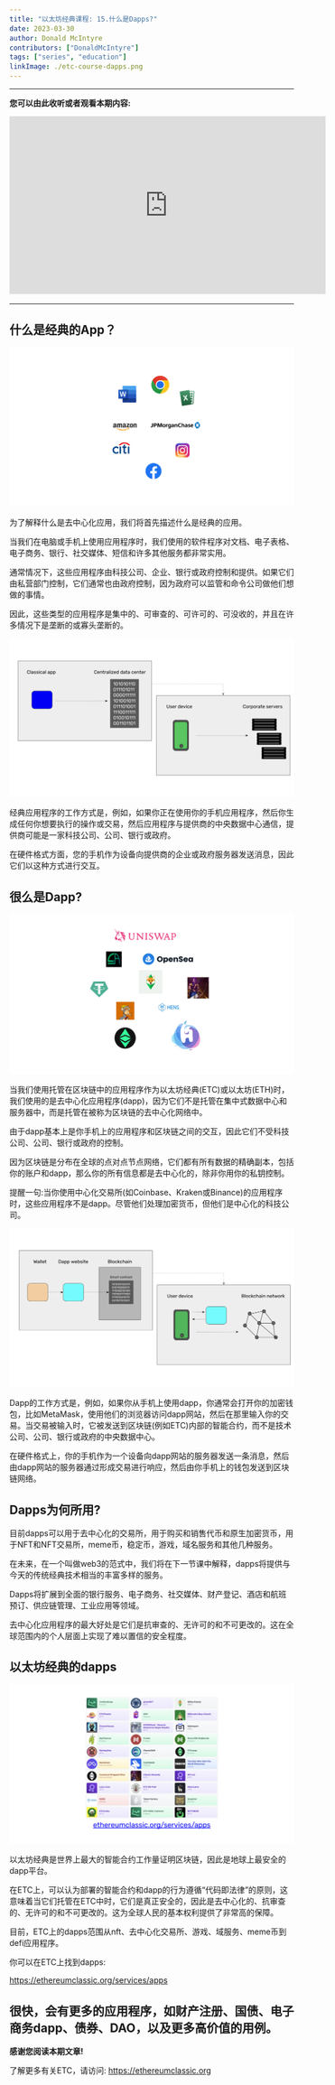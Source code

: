 ```yaml
---
title: "以太坊经典课程: 15.什么是Dapps?"
date: 2023-03-30
author: Donald McIntyre
contributors: ["DonaldMcIntyre"]
tags: ["series", "education"]
linkImage: ./etc-course-dapps.png
---
```


---
**您可以由此收听或者观看本期内容:**

<iframe width="560" height="315" src="https://www.youtube.com/embed/1ZDBhpGhjVA" title="YouTube video player" frameborder="0" allow="accelerometer; autoplay; clipboard-write; encrypted-media; gyroscope; picture-in-picture; web-share" allowfullscreen></iframe>

---

## 什么是经典的App？

![经典的应用](./1.png)

为了解释什么是去中心化应用，我们将首先描述什么是经典的应用。

当我们在电脑或手机上使用应用程序时，我们使用的软件程序对文档、电子表格、电子商务、银行、社交媒体、短信和许多其他服务都非常实用。

通常情况下，这些应用程序由科技公司、企业、银行或政府控制和提供。如果它们由私营部门控制，它们通常也由政府控制，因为政府可以监管和命令公司做他们想做的事情。

因此，这些类型的应用程序是集中的、可审查的、可许可的、可没收的，并且在许多情况下是垄断的或寡头垄断的。

![App是如何工作的](./2.png)

经典应用程序的工作方式是，例如，如果你正在使用你的手机应用程序，然后你生成任何你想要执行的操作或交易，然后应用程序与提供商的中央数据中心通信，提供商可能是一家科技公司、公司、银行或政府。

在硬件格式方面，您的手机作为设备向提供商的企业或政府服务器发送消息，因此它们以这种方式进行交互。

## 很么是Dapp?

![去中心化App.](./33.png)

当我们使用托管在区块链中的应用程序作为以太坊经典(ETC)或以太坊(ETH)时，我们使用的是去中心化应用程序(dapp)，因为它们不是托管在集中式数据中心和服务器中，而是托管在被称为区块链的去中心化网络中。

由于dapp基本上是你手机上的应用程序和区块链之间的交互，因此它们不受科技公司、公司、银行或政府的控制。

因为区块链是分布在全球的点对点节点网络，它们都有所有数据的精确副本，包括你的账户和dapp，那么你的所有信息都是去中心化的，除非你用你的私钥控制。

提醒一句:当你使用中心化交易所(如Coinbase、Kraken或Binance)的应用程序时，这些应用程序不是dapp。尽管他们处理加密货币，但他们是中心化的科技公司。

![Dapps是如何运作的](./4.png)

Dapp的工作方式是，例如，如果你从手机上使用dapp，你通常会打开你的加密钱包，比如MetaMask，使用他们的浏览器访问dapp网站，然后在那里输入你的交易。当交易被输入时，它被发送到区块链(例如ETC)内部的智能合约，而不是技术公司、公司、银行或政府的中央数据中心。

在硬件格式上，你的手机作为一个设备向dapp网站的服务器发送一条消息，然后由dapp网站的服务器通过形成交易进行响应，然后由你手机上的钱包发送到区块链网络。

## Dapps为何所用?

目前dapps可以用于去中心化的交易所，用于购买和销售代币和原生加密货币，用于NFT和NFT交易所，meme币，稳定币，游戏，域名服务和其他几种服务。

在未来，在一个叫做web3的范式中，我们将在下一节课中解释，dapps将提供与今天的传统经典技术相当的丰富多样的服务。

Dapps将扩展到全面的银行服务、电子商务、社交媒体、财产登记、酒店和航班预订、供应链管理、工业应用等领域。

去中心化应用程序的最大好处是它们是抗审查的、无许可的和不可更改的。这在全球范围内的个人层面上实现了难以置信的安全程度。

## 以太坊经典的dapps

![以太坊经典的dapps](./5.png)

以太坊经典是世界上最大的智能合约工作量证明区块链，因此是地球上最安全的dapp平台。

在ETC上，可以认为部署的智能合约和dapp的行为遵循“代码即法律”的原则，这意味着当它们托管在ETC中时，它们是真正安全的，因此是去中心化的、抗审查的、无许可的和不可更改的。这为全球人民的基本权利提供了非常高的保障。

目前，ETC上的dapps范围从nft、去中心化交易所、游戏、域服务、meme币到defi应用程序。

你可以在ETC上找到dapps:

https://ethereumclassic.org/services/apps

很快，会有更多的应用程序，如财产注册、国债、电子商务dapp、债券、DAO，以及更多高价值的用例。
---

**感谢您阅读本期文章!**

了解更多有关ETC，请访问: https://ethereumclassic.org
